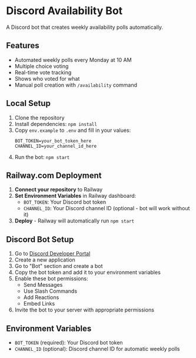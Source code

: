 # Discord Availability Bot

A Discord bot that creates weekly availability polls automatically.

## Features

- Automated weekly polls every Monday at 10 AM
- Multiple choice voting
- Real-time vote tracking
- Shows who voted for what
- Manual poll creation with `/availability` command

## Local Setup

1. Clone the repository
2. Install dependencies: `npm install`
3. Copy `env.example` to `.env` and fill in your values:
   ```
   BOT_TOKEN=your_bot_token_here
   CHANNEL_ID=your_channel_id_here
   ```
4. Run the bot: `npm start`

## Railway.com Deployment

1. **Connect your repository** to Railway
2. **Set Environment Variables** in Railway dashboard:
   - `BOT_TOKEN`: Your Discord bot token
   - `CHANNEL_ID`: Your Discord channel ID (optional - bot will work without it)
3. **Deploy** - Railway will automatically run `npm start`

## Discord Bot Setup

1. Go to [Discord Developer Portal](https://discord.com/developers/applications)
2. Create a new application
3. Go to "Bot" section and create a bot
4. Copy the bot token and add it to your environment variables
5. Enable these bot permissions:
   - Send Messages
   - Use Slash Commands
   - Add Reactions
   - Embed Links
6. Invite the bot to your server with appropriate permissions

## Environment Variables

- `BOT_TOKEN` (required): Your Discord bot token
- `CHANNEL_ID` (optional): Discord channel ID for automatic weekly polls

